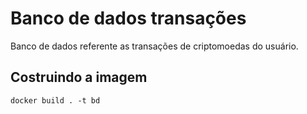# Banco de dados transações

Banco de dados referente as transações de criptomoedas do usuário.

## Costruindo a imagem

```
docker build . -t bd
```